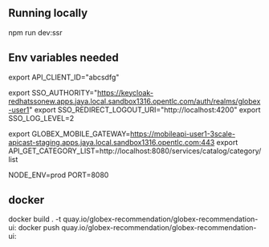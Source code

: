 ## Running locally

npm run dev:ssr

## Env variables needed

<!-- Signup on Developer portal to get the following 3 values - to authenticate call to 3scale protectedd end points-->
export API_CLIENT_ID="abcsdfg" 

export SSO_AUTHORITY="https://keycloak-redhatssonew.apps.jaya.local.sandbox1316.opentlc.com/auth/realms/globex-user1"
export SSO_REDIRECT_LOGOUT_URI="http://localhost:4200"
export SSO_LOG_LEVEL=2



<!-- partner-gateway URL -->
export GLOBEX_MOBILE_GATEWAY=https://mobileapi-user1-3scale-apicast-staging.apps.jaya.local.sandbox1316.opentlc.com:443
export API_GET_CATEGORY_LIST=http://localhost:8080/services/catalog/category/list
<!-- needed to run docker image -->
NODE_ENV=prod
PORT=8080

## docker
docker build . -t	quay.io/globex-recommendation/globex-recommendation-ui:<checkin-tag>
docker push quay.io/globex-recommendation/globex-recommendation-ui:<checkin-tag>
